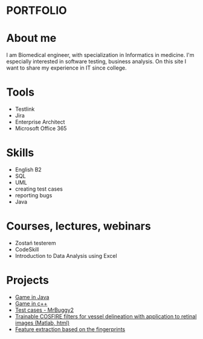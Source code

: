 # PORTFOLIO 

# About me
I am Biomedical engineer, with specialization in Informatics in medicine. I'm especially interested in software testing, business analysis. On this site I want to share my experience in IT since college.

# Tools

* Testlink
* Jira
* Enterprise Architect
* Microsoft Office 365 
  

# Skills

* English B2
* SQL 
* UML
* creating test cases
* reporting bugs
* Java


# Courses, lectures, webinars

* Zostań testerem 
* CodeSkill
* Introduction to Data Analysis using Excel


# Projects
* [Game in Java](https://github.com/mallop/portfolio/tree/mallop-project1/Java_game/GameJava)
* [Game in c++](https://github.com/mallop/portfolio/tree/mallop-project1/c%2B%2B_game)
* [Test cases - MrBuggy2](https://drive.google.com/file/d/1E-_3FLRhfSbGkS0DSqDQFVh0lGu5IhHQ/view?usp=sharing)
* [Trainable COSFIRE filters for vessel delineation with application to retinal images (Matlab, html)](https://github.com/mallop/portfolio/tree/mallop-project1/Matlab_cosfire_filters/Matlab_cosfire_filters) 
* [Feature extraction based on the fingerprints](https://github.com/mallop/portfolio/tree/mallop-project1/Matlab_feature_extraction/Matlab_feature_extraction)


 
